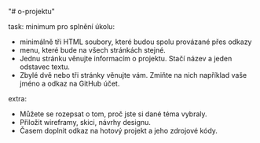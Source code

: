 "# o-projektu" 

task:
minimum pro splnění úkolu:

* minimálně tři HTML soubory, které budou spolu provázané přes odkazy
* menu, které bude na všech stránkách stejné.
* Jednu stránku věnujte informacím o projektu. Stačí název a jeden odstavec textu.
* Zbylé dvě nebo tři stránky věnujte vám. Zmiňte na nich například vaše jméno a odkaz na GitHub účet.

extra:
* Můžete se rozepsat o tom, proč jste si dané téma vybraly. 
* Přiložit wireframy, skici, návrhy designu. 
* Časem doplnit odkaz na hotový projekt a jeho zdrojové kódy.
